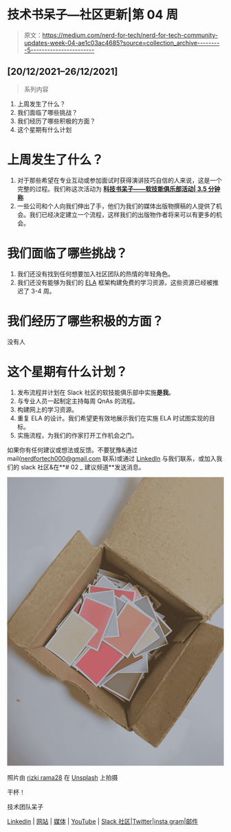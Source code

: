 # 技术书呆子—社区更新|第 04 周

> 原文：<https://medium.com/nerd-for-tech/nerd-for-tech-community-updates-week-04-ae1c03ac4685?source=collection_archive---------5----------------------->

## [20/12/2021–26/12/2021]

> 系列内容

1.  上周发生了什么？
2.  我们面临了哪些挑战？
3.  我们经历了哪些积极的方面？
4.  这个星期有什么计划

# 上周发生了什么？

1.  对于那些希望在专业互动或参加面试时获得演讲技巧自信的人来说，这是一个完整的过程。我们称这次活动为 [**科技书呆子——软技能俱乐部活动| 3.5 分钟称**](https://www.nerdfortech.org/post/nerd-for-tech-soft-skill-club-event-3-5-mins-call)
2.  一些公司和个人向我们伸出了手，他们为我们的媒体出版物撰稿的人提供了机会。我们已经决定建立一个流程，这样我们的出版物作者将来可以有更多的机会。

# 我们面临了哪些挑战？

1.  我们还没有找到任何想要加入社区团队的热情的年轻角色。
2.  我们还没有能够为我们的 [ELA](https://www.nerdfortech.org/post/explore-learn-apply-ela) 框架构建免费的学习资源，这些资源已经被推迟了 3-4 周。

# 我们经历了哪些积极的方面？

没有人

# 这个星期有什么计划？

1.  发布流程并计划在 Slack 社区的软技能俱乐部中实施**是我**。
2.  与专业人员一起制定主持每周 QnAs 的流程。
3.  构建网上的学习资源。
4.  重复 ELA 的设计。我们希望更有效地展示我们在实施 ELA 时试图实现的目标。
5.  实施流程，为我们的作家打开工作机会之门。

如果你有任何建议或想法或反馈。不要犹豫&通过 mail(nerdfortech000@gmail.com 联系)或通过 [LinkedIn](https://www.linkedin.com/in/nerd-for-tech/) 与我们联系，或加入我们的 slack 社区&在**# 02 _ 建议频道**发送消息。

![](img/f9e6520e6734c0f467d87ced7dc2f807.png)

照片由 [rizki rama28](https://unsplash.com/@rizkirama?utm_source=medium&utm_medium=referral) 在 [Unsplash](https://unsplash.com?utm_source=medium&utm_medium=referral) 上拍摄

干杯！

技术团队呆子

[Linkedin](https://www.linkedin.com/company/nerdfortech/?viewAsMember=true) | [网站](https://www.nerdfortech.org/) | [媒体](https://medium.com/nerd-for-tech) | [YouTube](https://www.youtube.com/channel/UCZy3TVD71ttqVHL5P9A_JBw) | [Slack 社区](https://join.slack.com/t/nerdfortech/shared_invite/zt-zd135ylv-iZrvQBvwCTT56e~bBtQZVA)|[Twitter](https://twitter.com/nerdfortech)|[insta gram](https://instagram.com/_therealtalkshow)|[邮件](http://nerdfortech@gmail.com/)